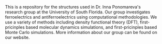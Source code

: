 This is a repository for the structures used in Dr. Inna Ponomareva's research group at the University of South Florida. 
Our group investigates ferroelectrics and antiferroelectrics using computational methodologies. 
We use a variety of methods including density functional theory (DFT), first-pricinples based molecular dynamics simulations, and first-pricinples based Monte Carlo simulations.
More information about our group can be found on our website.
